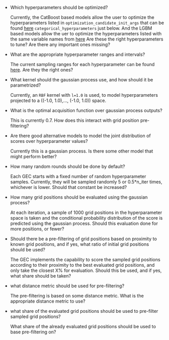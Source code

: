 - Which hyperparameters should be optimized?
    
    Currently, the CatBoost based models allow the user to optimize the hyperparameters listed in `optimization_candidate_init_args` that can be found [here](https://github.com/0xideas/100gecs/blob/ffcae80e2bdd410cdd1d00d0382685db22210762/src/gecs/catgec.py#L261) `categorical_hyperparameters` just below.
    And the LGBM based models allow the uer to optimize the hyperparameters listed with the same variable names from [here](https://github.com/0xideas/100gecs/blob/ffcae80e2bdd410cdd1d00d0382685db22210762/src/gecs/lightgec.py#L231)
    Are these the right hyperparameters to tune? Are there any important ones missing?

- What are the appropriate hyperparameter ranges and intervals?
    
    The current sampling ranges for each hyperparameter can be found [here](https://github.com/0xideas/100gecs/blob/ffcae80e2bdd410cdd1d00d0382685db22210762/src/gecs/gec_base.py#L108). Are they the right ones?

- What kernel should the gaussian process use, and how should it be parametrized?
    
    Currently, an `RBF` kernel with `l=1.0` is used, to model hyperparameters projected to a ((-1.0, 1.0),..., (-1.0, 1.0)) space. 

- What is the optimal acquisition function over gaussian process outputs?
    
    This is currently 0.7. How does this interact with grid position pre-filtering?

- Are there good alternative models to model the joint distribution of scores over hyperparameter values?
    
    Currently this is a gaussian process. Is there some other model that might perform better?

- How many random rounds should be done by default?
    
    Each GEC starts with a fixed number of random hyperparameter samples. Currently, they will be sampled randomly 5 or 0.5*n_iter times, whichever is lower. Should that constant be increased?

- How many grid positions should be evaluated using the gaussian process?
    
    At each iteration, a sample of 1000 grid positions in the hyperparameter space is taken and the conditional probability distribution of the score is predicted using the gaussian process. Should this evaluation done for more positions, or fewer?

- Should there be a pre-filtering of grid positions based on proximity to known grid positions, and if yes, what ratio of initial grid positions should be used?
    
    The GEC implements the capability to score the sampled grid positions according to their proximity to the best evaluated grid positions, and only take the closest X% for evaluation. Should this be used, and if yes, what share should be taken?

- what distance metric should be used for pre-filtering?
    
    The pre-filtering is based on some distance metric. What is the appropriate distance metric to use?

- what share of the evaluated grid positions should be used to pre-filter sampled grid positions?
    
    What share of the already evaluated grid positions should be used to base pre-filtering on?